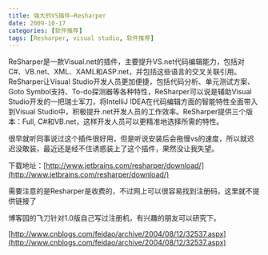 ```yaml
---
title: 强大的VS插件—Resharper
date: 2009-10-17
categories: [软件推荐]
tags: [Resharper, visual studio, 软件推荐]
---
```


ReSharper是一款Visual.net的插件，主要提升VS.net代码编辑能力，包括对C#、VB.net、XML、XAML和ASP.net，并包括这些语言的交叉关联引用。ReSharper让Visual Studio开发人员更加便捷，包括代码分析、单元测试方案、Goto Symbol支持、To-do探测器等各种特性，ReSharper可以说是辅助Visual Studio开发的一把瑞士军刀，将IntelliJ IDEA在代码编辑方面的智能特性全面带入到Visual Studio中，积极提升.net开发人员的工作效率。ReSharper提供三个版本：Full, C#和VB.net，这样开发人员可以更精准地选择所需的特性。

很早就听同事说过这个插件很好用，但是听说安装后会拖慢vs的速度，所以就迟迟没敢装，最近还是经不住诱惑装上了这个插件，果然没让我失望。

下载地址：[http://www.jetbrains.com/resharper/download/](http://www.jetbrains.com/resharper/download/)

需要注意的是Resharper是收费的，不过网上可以很容易找到注册码，这里就不提供链接了

博客园的飞刀针对1.0版自己写过注册机，有兴趣的朋友可以研究下。

[http://www.cnblogs.com/feidao/archive/2004/08/12/32537.aspx](http://www.cnblogs.com/feidao/archive/2004/08/12/32537.aspx)


